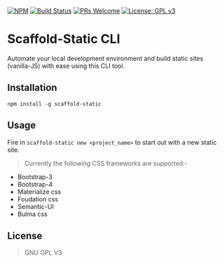 [![NPM](https://nodei.co/npm/scaffold-static.png)](https://nodei.co/npm/scaffold-static/)
[![Build Status](https://travis-ci.com/jamesgeorge007/scaffold-static.svg?branch=master)](https://travis-ci.com/jamesgeorge007/scaffold-static)
[![PRs Welcome](https://img.shields.io/badge/PRs%20-welcome-brightgreen.svg)](http://github.com/jamesgeorge007/scaffold-static/pulls)
[![License: GPL v3](https://img.shields.io/badge/License-GPLv3-blue.svg)](https://github.com/jamesgeorge007/scaffold-static/blob/master/LICENSE)
# Scaffold-Static CLI
Automate your local development environment and build static sites (vanilla-JS) with ease using this CLI tool.

## Installation
`npm install -g scaffold-static`

## Usage
Fire in `scaffold-static new <project_name>` to start out with a new static site.

> Currently the following CSS frameworks are supported:-

* Bootstrap-3
* Bootstrap-4
* Materialize css
* Foudation css
* Semantic-UI
* Bulma css

## License
> GNU GPL V3
